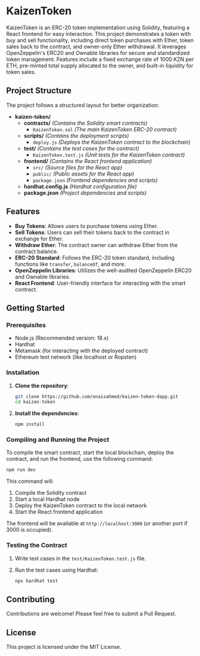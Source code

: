 # KaizenToken

KaizenToken is an ERC-20 token implementation using Solidity, featuring a React frontend for easy interaction. This project demonstrates a token with buy and sell functionality, including direct token purchases with Ether, token sales back to the contract, and owner-only Ether withdrawal. It leverages OpenZeppelin's ERC20 and Ownable libraries for secure and standardized token management. Features include a fixed exchange rate of 1000 KZN per ETH, pre-minted total supply allocated to the owner, and built-in liquidity for token sales.

## Project Structure

The project follows a structured layout for better organization:

- **kaizen-token/**
  - **contracts/** _(Contains the Solidity smart contracts)_
    - `KaizenToken.sol` _(The main KaizenToken ERC-20 contract)_
  - **scripts/** _(Contains the deployment scripts)_
    - `deploy.js` _(Deploys the KaizenToken contract to the blockchain)_
  - **test/** _(Contains the test cases for the contract)_
    - `KaizenToken.test.js` _(Unit tests for the KaizenToken contract)_
  - **frontend/** _(Contains the React frontend application)_
    - `src/` _(Source files for the React app)_
    - `public/` _(Public assets for the React app)_
    - `package.json` _(Frontend dependencies and scripts)_
  - **hardhat.config.js** _(Hardhat configuration file)_
  - **package.json** _(Project dependencies and scripts)_

## Features

- **Buy Tokens**: Allows users to purchase tokens using Ether.
- **Sell Tokens**: Users can sell their tokens back to the contract in exchange for Ether.
- **Withdraw Ether**: The contract owner can withdraw Ether from the contract balance.
- **ERC-20 Standard**: Follows the ERC-20 token standard, including functions like `transfer`, `balanceOf`, and more.
- **OpenZeppelin Libraries**: Utilizes the well-audited OpenZeppelin ERC20 and Ownable libraries.
- **React Frontend**: User-friendly interface for interacting with the smart contract.

## Getting Started

### Prerequisites

- Node.js (Recommended version: 18.x)
- Hardhat
- Metamask (for interacting with the deployed contract)
- Ethereum test network (like localhost or Ropsten)

### Installation

1. **Clone the repository**:

   ```bash
   git clone https://github.com/onaisahmed/kaizen-token-dapp.git
   cd kaizen-token
   ```

2. **Install the dependencies**:

   ```bash
   npm install
   ```

### Compiling and Running the Project

To compile the smart contract, start the local blockchain, deploy the contract, and run the frontend, use the following command:

```bash
npm run dev
```

This command will:

1. Compile the Solidity contract
2. Start a local Hardhat node
3. Deploy the KaizenToken contract to the local network
4. Start the React frontend application

The frontend will be available at `http://localhost:3000` (or another port if 3000 is occupied).

### Testing the Contract

1. Write test cases in the `test/KaizenToken.test.js` file.
2. Run the test cases using Hardhat:

   ```bash
   npx hardhat test
   ```

## Contributing

Contributions are welcome! Please feel free to submit a Pull Request.

## License

This project is licensed under the MIT License.
